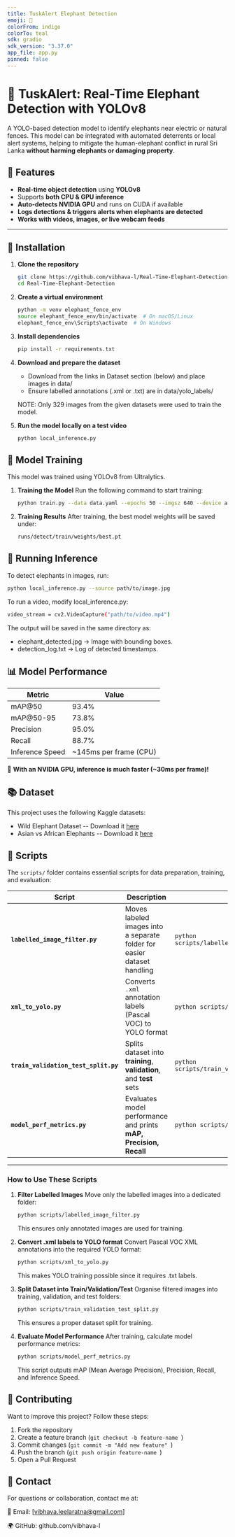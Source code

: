 ```yaml
---
title: TuskAlert Elephant Detection
emoji: 🐘
colorFrom: indigo
colorTo: teal
sdk: gradio
sdk_version: "3.37.0"
app_file: app.py
pinned: false
---
```

# 🐘 TuskAlert: Real-Time Elephant Detection with YOLOv8
A YOLO-based detection model to identify elephants near electric or natural fences. This model can be integrated with automated deterrents or local alert systems, helping to mitigate the human-elephant conflict in rural Sri Lanka **without harming elephants or damaging property**.

## 🚀 Features
- **Real-time object detection** using **YOLOv8**
- Supports **both CPU & GPU inference**
- **Auto-detects NVIDIA GPU** and runs on CUDA if available
- **Logs detections & triggers alerts when elephants are detected**
- **Works with videos, images, or live webcam feeds**

---

## 🔧 Installation

1. **Clone the repository**  
   ```bash
   git clone https://github.com/vibhava-l/Real-Time-Elephant-Detection.git
   cd Real-Time-Elephant-Detection

2. **Create a virtual environment**
   ```bash
   python -m venv elephant_fence_env
   source elephant_fence_env/bin/activate  # On macOS/Linux
   elephant_fence_env\Scripts\activate  # On Windows

4. **Install dependencies**
   ```bash
   pip install -r requirements.txt

6. **Download and prepare the dataset**
   * Download from the links in Dataset section (below) and place images in data/   
   * Ensure labelled annotations (.xml or .txt) are in data/yolo_labels/ 

   NOTE: Only 329 images from the given datasets were used to train the model.

7. **Run the model locally on a test video**
   ```bash
   python local_inference.py


## 📖 Model Training

This model was trained using YOLOv8 from Ultralytics.

1. **Training the Model**
   Run the following command to start training:
   ```bash
   python train.py --data data.yaml --epochs 50 --imgsz 640 --device auto

2. **Training Results**
   After training, the best model weights will be saved under:
   ```bash
   runs/detect/train/weights/best.pt

## 🏃 Running Inference

To detect elephants in images, run:
```bash
python local_inference.py --source path/to/image.jpg
```

To run a video, modify local_inference.py:
```bash
video_stream = cv2.VideoCapture("path/to/video.mp4")
```

The output will be saved in the same directory as:
* elephant_detected.jpg → Image with bounding boxes.
* detection_log.txt → Log of detected timestamps.

## 📊 Model Performance

| Metric  | Value |
| ------------- | ------------- |
| mAP@50  | 93.4%  |
| mAP@50-95  | 73.8%  |
| Precision | 95.0% |
| Recall | 88.7% |
| Inference Speed | ~145ms per frame (CPU) |

🚀 **With an NVIDIA GPU, inference is much faster (~30ms per frame)!**

## 📚 Dataset
This project uses the following Kaggle datasets:
* Wild Elephant Dataset -- Download it [here](https://www.kaggle.com/datasets/gunarakulangr/sri-lankan-wild-elephant-dataset)
* Asian vs African Elephants -- Download it [here](https://www.kaggle.com/datasets/vivmankar/asian-vs-african-elephant-image-classification)

## 📜 Scripts

The `scripts/` folder contains essential scripts for data preparation, training, and evaluation:

| **Script** | **Description** | **Usage** |
|------------|---------------|-----------|
| **`labelled_image_filter.py`** | Moves labeled images into a separate folder for easier dataset handling | `python scripts/labelled_image_filter.py` |
| **`xml_to_yolo.py`** | Converts `.xml` annotation labels (Pascal VOC) to YOLO format | `python scripts/xml_to_yolo.py` |
| **`train_validation_test_split.py`** | Splits dataset into **training**, **validation**, and **test** sets | `python scripts/train_validation_test_split.py` |
| **`model_perf_metrics.py`** | Evaluates model performance and prints **mAP, Precision, Recall** | `python scripts/model_perf_metrics.py` |

---

### **How to Use These Scripts**

1. **Filter Labelled Images**
   Move only the labelled images into a dedicated folder:
   ```bash
   python scripts/labelled_image_filter.py
   ```
   This ensures only annotated images are used for training.

2. **Convert .xml labels to YOLO format**
   Convert Pascal VOC XML annotations into the required YOLO format:
   ```bash
   python scripts/xml_to_yolo.py
   ```
   This makes YOLO training possible since it requires .txt labels.

3. **Split Dataset into Train/Validation/Test**
   Organise filtered images into training, validation, and test folders:
   ```bash
   python scripts/train_validation_test_split.py
   ```
   This ensures a proper dataset split for training.

4. **Evaluate Model Performance**
   After training, calculate model performance metrics:
   ```bash
   python scripts/model_perf_metrics.py
   ```
   This script outputs mAP (Mean Average Precision), Precision, Recall, and Inference Speed.

## 🤝 Contributing

Want to improve this project? Follow these steps:
 1. Fork the repository
 2. Create a feature branch (```git checkout -b feature-name ```)
 3. Commit changes (```git commit -m "Add new feature" ```)
 4. Push the branch (```git push origin feature-name ```)
 5. Open a Pull Request

## 📩 Contact

For questions or collaboration, contact me at:

📧 Email: [vibhava.leelaratna@gmail.com]

🌍 GitHub: github.com/vibhava-l
